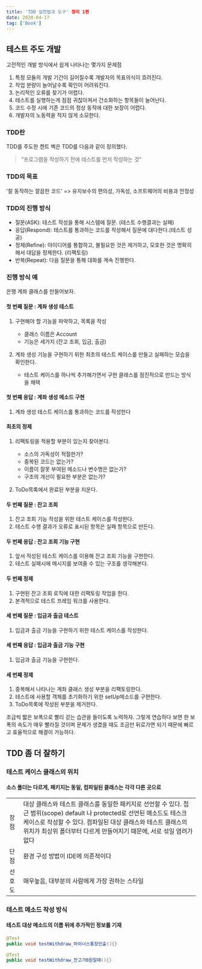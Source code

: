 ```yaml
---
title: 'TDD 실천법과 도구' 정리 1편
date: 2020-04-17
tag: ['Book']
---
```


## 테스트 주도 개발

고전적인 개발 방식에서 쉽게 나타나는 몇가지 문제점

1. 특정 모둘의 개발 기간이 길어질수록 개발자의 목표의식이 흐려진다.
2. 작업 분량이 늘어날수록 확인이 어려워진다.
3. 논리적인 오류를 찾기가 어렵다.
4. 테스트를 실행하는게 점점 귀찮아져서 간소화하는 항목들이 늘어난다.
5. 코드 수정 시에 기존 코드의 정상 동작에 대한 보장이 어렵다.
6. 개발자의 노동력을 적지 않게 소모한다.

### TDD란

TDD를 주도한 켄트 벡은 TDD를 다음과 같이 정의했다.

> "프로그램을 작성하기 전에 테스트를 먼저 작성하는 것"

### TDD의 목표

'잘 동작하는 깔끔한 코드' => 유지보수의 편의성, 가독성, 소프트웨어의 비용과 안정성

### TDD의 진행 방식

- 질문(ASK): 테스트 작성을 통해 시스템에 질문. (테스트 수행결과는 실패)
- 응답(Respond): 테스트를 통과하는 코드를 작성해서 질문에 대다한다.(테스트 성공)
- 정제(Refine): 아이디어를 통합하고, 불필요한 것은 제거하고, 모호한 것은 명확히 해서 대답을 정제한다. (리팩토링)
- 반복(Repeat): 다음 질문을 통해 대화를 계속 진행한다.

### 진행 방식 예

은행 계좌 클래스를 만들어보자.

#### 첫 번째 질문 : 계좌 생성 테스트

1. 구현해야 할 기능을 파악하고, 목록을 작성

    - 클래스 이름은 Account
    - 기능은 세가지 (잔고 조회, 입금, 출금)

2. 계좌 생성 기능을 구현하기 위한 최초의 테스트 케이스를 만들고 실패하는 모습을 확인한다.

    - 테스트 케이스를 하나씩 추가해가면서 구현 클래스를 점진적으로 만드는 방식을 채택

#### 첫 번째 응답 : 계좌 생성 메소드 구현

1. 계좌 생성 테스트 케이스를 통과하는 코드를 작성한다

#### 최초의 정제

1. 리펙토링을 적용할 부분이 있는지 찾아본다.

    - 소스의 가독성이 적절한가?
    - 중복된 코드는 없는가?
    - 이름이 잘못 부여된 메소드나 변수명은 없는가?
    - 구조의 개선이 필요한 부분은 없는가?

2. ToDo목록에서 완료된 부분을 지운다.

#### 두 번째 질문 : 잔고 조회

1. 잔고 조회 기능 작성을 위한 테스트 케이스를 작성한다.
2. 테스트 수행 결과가 오류로 표시된 항목은 실패 항목으로 만든다.

#### 두 번째 응답 : 잔고 조회 기능 구현

1. 앞서 작성된 테스트 케이스를 이용해 잔고 조회 기능을 구현한다.
2. 테스트 실패시에 메시지를 보여줄 수 있는 구조를 생각해본다.

#### 두 번째 정제

1. 구현된 잔고 조회 로직에 대한 리팩토링 작업을 한다.
2. 본격적으로 테스트 프레임 워크를 사용한다.

#### 세 번째 질문 : 입금과 출금 테스트

1. 입금과 출금 기능을 구현하기 위한 테스트 케이스를 작성한다.

#### 세 번째 응답 : 입금과 출금 기능 구현

1. 입금과 출금 기능을 구현한다.

#### 세 번째 정제

1. 중복해서 나타나는 계좌 클래스 생성 부분을 리팩토링한다.
2. 테스트에 사용할 객체를 초기화하기 위한 setUp메소드를 구현한다.
3. ToDo목록에 작성된 부분을 제거한다.

조금씩 짧은 보폭으로 빨리 걷는 습관을 들이도록 노력하자. 그렇게 연습하다 보면 한 보폭의 속도가 매우 빨라질 것이며 문제가 생겼을 때도 조금만 뒤로가면 되기 때문에 빠르고 효율적으로 해결이 가능하다.

## TDD 좀 더 잘하기

### 테스트 케이스 클래스의 위치

#### 소스 폴더는 다르게, 패키지는 동일, 컴파일된 클래스는 각각 다른 곳으로

|            |                                |
|:-----------|:------------------------------ |
|     장점    | 대상 클래스와 테스트 클래스를 동일한 패키지로 선언할 수 있다. 접근 범위(scope) default 나 protected로 선언된 메소드도 테스크 케이스로 작성할 수 있다. 컴파일된 대상 클래스와 테스트 클래스의 위치가 최상위 폴더부터 다르게 만들어지기 때문에, 서로 섞일 염려가 없다|
|     단점    | 환경 구성 방법이 IDE에 의존적이다|
|    선호도    | 매우높음, 대부분의 사람에게 가장 권하는 스타일|

### 테스트 메소드 작성 방식

#### 테스트 대상 메소드의 이름 뒤에 추가적인 정보를 기재

```java
@Test
public void testWithdraw_마이너스통장인출(){}

@Test
public void testWithdraw_잔고가0원일때(){}
```

